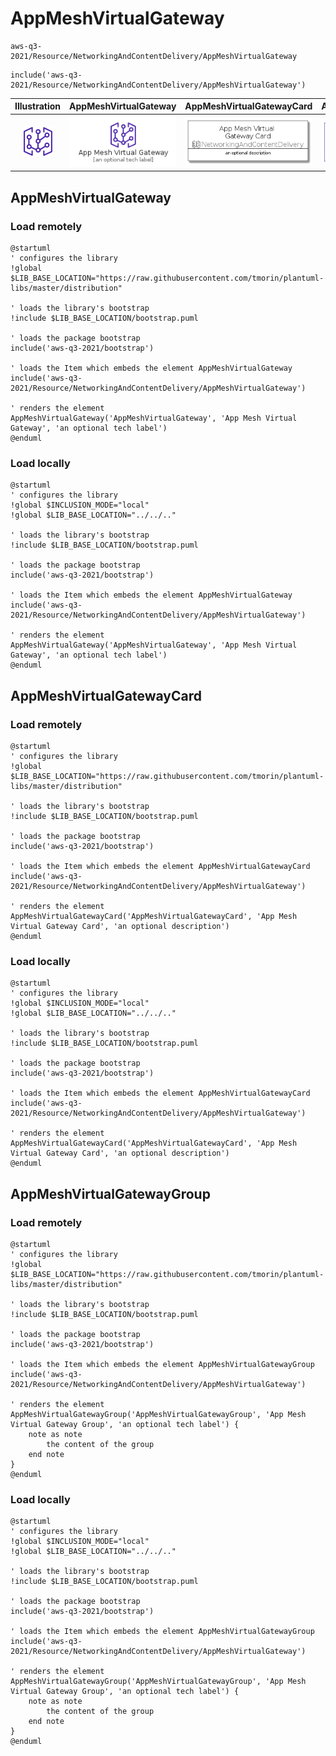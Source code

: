 # AppMeshVirtualGateway


```text
aws-q3-2021/Resource/NetworkingAndContentDelivery/AppMeshVirtualGateway
```

```text
include('aws-q3-2021/Resource/NetworkingAndContentDelivery/AppMeshVirtualGateway')
```



| Illustration | AppMeshVirtualGateway | AppMeshVirtualGatewayCard | AppMeshVirtualGatewayGroup |
| :---: | :---: | :---: | :---: |
| ![illustration for Illustration](../../../aws-q3-2021/Resource/NetworkingAndContentDelivery/AppMeshVirtualGateway.png) | ![illustration for AppMeshVirtualGateway](../../../aws-q3-2021/Resource/NetworkingAndContentDelivery/AppMeshVirtualGateway.Local.png) | ![illustration for AppMeshVirtualGatewayCard](../../../aws-q3-2021/Resource/NetworkingAndContentDelivery/AppMeshVirtualGatewayCard.Local.png) | ![illustration for AppMeshVirtualGatewayGroup](../../../aws-q3-2021/Resource/NetworkingAndContentDelivery/AppMeshVirtualGatewayGroup.Local.png) |




## AppMeshVirtualGateway

### Load remotely
```plantuml
@startuml
' configures the library
!global $LIB_BASE_LOCATION="https://raw.githubusercontent.com/tmorin/plantuml-libs/master/distribution"

' loads the library's bootstrap
!include $LIB_BASE_LOCATION/bootstrap.puml

' loads the package bootstrap
include('aws-q3-2021/bootstrap')

' loads the Item which embeds the element AppMeshVirtualGateway
include('aws-q3-2021/Resource/NetworkingAndContentDelivery/AppMeshVirtualGateway')

' renders the element
AppMeshVirtualGateway('AppMeshVirtualGateway', 'App Mesh Virtual Gateway', 'an optional tech label')
@enduml
```

### Load locally
```plantuml
@startuml
' configures the library
!global $INCLUSION_MODE="local"
!global $LIB_BASE_LOCATION="../../.."

' loads the library's bootstrap
!include $LIB_BASE_LOCATION/bootstrap.puml

' loads the package bootstrap
include('aws-q3-2021/bootstrap')

' loads the Item which embeds the element AppMeshVirtualGateway
include('aws-q3-2021/Resource/NetworkingAndContentDelivery/AppMeshVirtualGateway')

' renders the element
AppMeshVirtualGateway('AppMeshVirtualGateway', 'App Mesh Virtual Gateway', 'an optional tech label')
@enduml
```

## AppMeshVirtualGatewayCard

### Load remotely
```plantuml
@startuml
' configures the library
!global $LIB_BASE_LOCATION="https://raw.githubusercontent.com/tmorin/plantuml-libs/master/distribution"

' loads the library's bootstrap
!include $LIB_BASE_LOCATION/bootstrap.puml

' loads the package bootstrap
include('aws-q3-2021/bootstrap')

' loads the Item which embeds the element AppMeshVirtualGatewayCard
include('aws-q3-2021/Resource/NetworkingAndContentDelivery/AppMeshVirtualGateway')

' renders the element
AppMeshVirtualGatewayCard('AppMeshVirtualGatewayCard', 'App Mesh Virtual Gateway Card', 'an optional description')
@enduml
```

### Load locally
```plantuml
@startuml
' configures the library
!global $INCLUSION_MODE="local"
!global $LIB_BASE_LOCATION="../../.."

' loads the library's bootstrap
!include $LIB_BASE_LOCATION/bootstrap.puml

' loads the package bootstrap
include('aws-q3-2021/bootstrap')

' loads the Item which embeds the element AppMeshVirtualGatewayCard
include('aws-q3-2021/Resource/NetworkingAndContentDelivery/AppMeshVirtualGateway')

' renders the element
AppMeshVirtualGatewayCard('AppMeshVirtualGatewayCard', 'App Mesh Virtual Gateway Card', 'an optional description')
@enduml
```

## AppMeshVirtualGatewayGroup

### Load remotely
```plantuml
@startuml
' configures the library
!global $LIB_BASE_LOCATION="https://raw.githubusercontent.com/tmorin/plantuml-libs/master/distribution"

' loads the library's bootstrap
!include $LIB_BASE_LOCATION/bootstrap.puml

' loads the package bootstrap
include('aws-q3-2021/bootstrap')

' loads the Item which embeds the element AppMeshVirtualGatewayGroup
include('aws-q3-2021/Resource/NetworkingAndContentDelivery/AppMeshVirtualGateway')

' renders the element
AppMeshVirtualGatewayGroup('AppMeshVirtualGatewayGroup', 'App Mesh Virtual Gateway Group', 'an optional tech label') {
    note as note
        the content of the group
    end note
}
@enduml
```

### Load locally
```plantuml
@startuml
' configures the library
!global $INCLUSION_MODE="local"
!global $LIB_BASE_LOCATION="../../.."

' loads the library's bootstrap
!include $LIB_BASE_LOCATION/bootstrap.puml

' loads the package bootstrap
include('aws-q3-2021/bootstrap')

' loads the Item which embeds the element AppMeshVirtualGatewayGroup
include('aws-q3-2021/Resource/NetworkingAndContentDelivery/AppMeshVirtualGateway')

' renders the element
AppMeshVirtualGatewayGroup('AppMeshVirtualGatewayGroup', 'App Mesh Virtual Gateway Group', 'an optional tech label') {
    note as note
        the content of the group
    end note
}
@enduml
```


